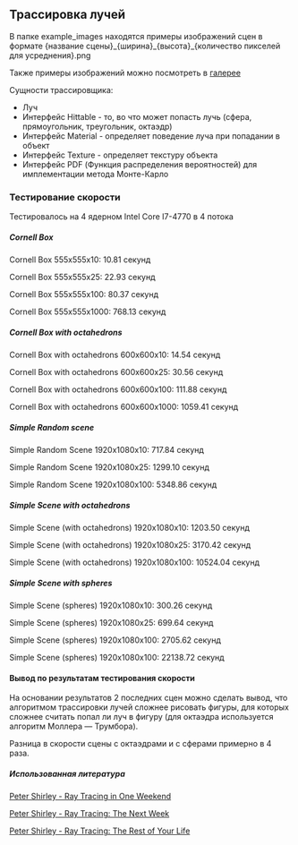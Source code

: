 ## Трассировка лучей
В папке example_images находятся примеры изображений сцен в формате {название сцены}\_{ширина}\_{высота}\_{количество пикселей для усреднения}.png

Также примеры изображений можно посмотреть в [галерее](https://media.maxifom.com/ray-tracing/) 

Сущности трассировщика: 
* Луч
* Интерфейс Hittable - то, во что может попасть лучь (сфера, прямоугольник, треугольник, октаэдр)
* Интерфейс Material - определяет поведение луча при попадании в объект
* Интерфейс Texture - определяет текстуру объекта
* Интерфейс PDF (Функция распределения вероятностей) для имплементации метода Монте-Карло


### Тестирование скорости
Тестировалось на 4 ядерном Intel Core I7-4770 в 4 потока
##### Cornell Box
Cornell Box 555x555x10: 10.81 секунд

Cornell Box 555x555x25: 22.93 секунд

Cornell Box 555x555x100: 80.37 секунд

Cornell Box 555x555x1000: 768.13 секунд

##### Cornell Box with octahedrons
Cornell Box with octahedrons 600x600x10: 14.54 секунд 

Cornell Box with octahedrons 600x600x25: 30.56 секунд 

Cornell Box with octahedrons 600x600x100: 111.88 секунд

Cornell Box with octahedrons 600x600x1000: 1059.41 секунд

##### Simple Random scene
Simple Random Scene 1920x1080x10: 717.84 секунд 

Simple Random Scene 1920x1080x25: 1299.10 секунд 

Simple Random Scene 1920x1080x100: 5348.86 секунд

##### Simple Scene with octahedrons
Simple Scene (with octahedrons) 1920x1080x10: 1203.50 секунд

Simple Scene (with octahedrons) 1920x1080x25: 3170.42 секунд

Simple Scene (with octahedrons) 1920x1080x100: 10524.04 секунд

##### Simple Scene with spheres
Simple Scene (spheres) 1920x1080x10: 300.26 секунд

Simple Scene (spheres) 1920x1080x25: 699.64 секунд

Simple Scene (spheres) 1920x1080x100: 2705.62 секунд 

Simple Scene (spheres) 1920x1080x100: 22138.72 секунд

#### Вывод по результатам тестирования скорости
На основании результатов 2 последних сцен можно сделать вывод, что алгоритмом трассировки лучей сложнее рисовать фигуры, для которых сложнее считать попал ли луч в фигуру (для октаэдра используется алгоритм Моллера — Трумбора).

Разница в скорости сцены с октаэдрами и с сферами примерно в 4 раза.



##### Использованная литература
[Peter Shirley - Ray Tracing in One Weekend](https://raytracing.github.io/books/RayTracingInOneWeekend.html)

[Peter Shirley - Ray Tracing: The Next Week](https://raytracing.github.io/books/RayTracingTheNextWeek.html)

[Peter Shirley - Ray Tracing: The Rest of Your Life](https://raytracing.github.io/books/RayTracingTheRestOfYourLife.html)
